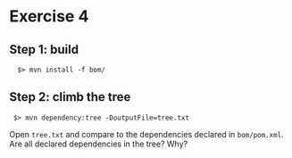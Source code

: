 # Exercise 4

## Step 1: build

```shell
  $> mvn install -f bom/
```

## Step 2: climb the tree


```shell
 $> mvn dependency:tree -DoutputFile=tree.txt
```

Open `tree.txt` and compare to the dependencies
declared in `bom/pom.xml`. Are all declared 
dependencies in the tree? Why?

> 
